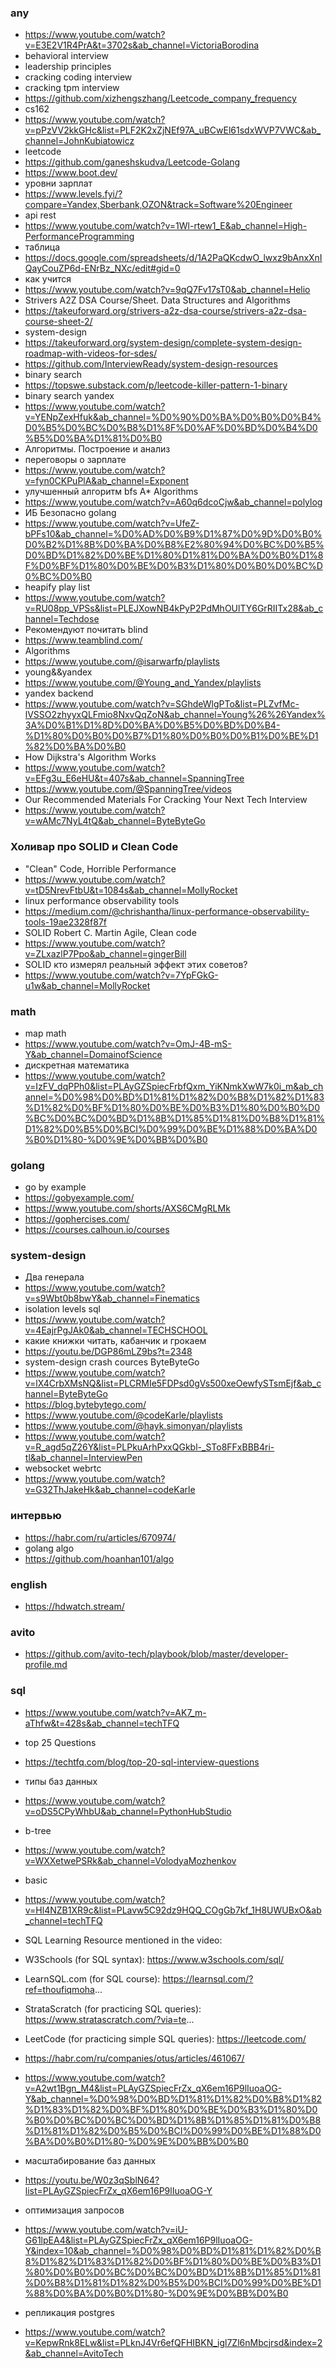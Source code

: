 ### any
- https://www.youtube.com/watch?v=E3E2V1R4PrA&t=3702s&ab_channel=VictoriaBorodina
- behavioral interview
- leadership principles
- cracking coding interview
- cracking tpm interview
- https://github.com/xizhengszhang/Leetcode_company_frequency
- cs162
- https://www.youtube.com/watch?v=pPzVV2kkGHc&list=PLF2K2xZjNEf97A_uBCwEl61sdxWVP7VWC&ab_channel=JohnKubiatowicz
- leetcode
- https://github.com/ganeshskudva/Leetcode-Golang
- https://www.boot.dev/
- уровни зарплат 
- https://www.levels.fyi/?compare=Yandex,Sberbank,OZON&track=Software%20Engineer
- api rest
- https://www.youtube.com/watch?v=1Wl-rtew1_E&ab_channel=High-PerformanceProgramming
- таблица
- https://docs.google.com/spreadsheets/d/1A2PaQKcdwO_lwxz9bAnxXnIQayCouZP6d-ENrBz_NXc/edit#gid=0
- как учится
- https://www.youtube.com/watch?v=9qQ7Fv17sT0&ab_channel=Helio
- Strivers A2Z DSA Course/Sheet. Data Structures and Algorithms
- https://takeuforward.org/strivers-a2z-dsa-course/strivers-a2z-dsa-course-sheet-2/
- system-design
- https://takeuforward.org/system-design/complete-system-design-roadmap-with-videos-for-sdes/
- https://github.com/InterviewReady/system-design-resources
- binary search
- https://topswe.substack.com/p/leetcode-killer-pattern-1-binary
- binary search yandex
- https://www.youtube.com/watch?v=YENpZexHfuk&ab_channel=%D0%90%D0%BA%D0%B0%D0%B4%D0%B5%D0%BC%D0%B8%D1%8F%D0%AF%D0%BD%D0%B4%D0%B5%D0%BA%D1%81%D0%B0
- Алгоритмы. Построение и анализ
- переговоры о зарплате
- https://www.youtube.com/watch?v=fyn0CKPuPlA&ab_channel=Exponent
- улучшенный алгоритм bfs A* Algorithms
- https://www.youtube.com/watch?v=A60q6dcoCjw&ab_channel=polylog
- ИБ Безопасно golang
- https://www.youtube.com/watch?v=UfeZ-bPFs10&ab_channel=%D0%AD%D0%B9%D1%87%D0%9D%D0%B0%D0%B2%D1%8B%D0%BA%D0%B8%E2%80%94%D0%BC%D0%B5%D0%BD%D1%82%D0%BE%D1%80%D1%81%D0%BA%D0%B0%D1%8F%D0%BF%D1%80%D0%BE%D0%B3%D1%80%D0%B0%D0%BC%D0%BC%D0%B0
- heapify play list
- https://www.youtube.com/watch?v=RU08pp_VPSs&list=PLEJXowNB4kPyP2PdMhOUlTY6GrRIITx28&ab_channel=Techdose
- Рекомендуют почитать blind
- https://www.teamblind.com/
- Algorithms
- https://www.youtube.com/@isarwarfp/playlists
- young&&yandex
- https://www.youtube.com/@Young_and_Yandex/playlists
- yandex backend
- https://www.youtube.com/watch?v=SGhdeWlgPTo&list=PLZvfMc-lVSSO2zhyyxQLFmio8NxvQqZoN&ab_channel=Young%26%26Yandex%3A%D0%B1%D1%8D%D0%BA%D0%B5%D0%BD%D0%B4-%D1%80%D0%B0%D0%B7%D1%80%D0%B0%D0%B1%D0%BE%D1%82%D0%BA%D0%B0
- How Dijkstra's Algorithm Works
- https://www.youtube.com/watch?v=EFg3u_E6eHU&t=407s&ab_channel=SpanningTree
- https://www.youtube.com/@SpanningTree/videos
- Our Recommended Materials For Cracking Your Next Tech Interview
- https://www.youtube.com/watch?v=wAMc7NyL4tQ&ab_channel=ByteByteGo

### Холивар про SOLID и Clean Code
- "Clean" Code, Horrible Performance
- https://www.youtube.com/watch?v=tD5NrevFtbU&t=1084s&ab_channel=MollyRocket
- linux performance observability tools
- https://medium.com/@chrishantha/linux-performance-observability-tools-19ae2328f87f
- SOLID Robert C. Martin Agile, Clean code
- https://www.youtube.com/watch?v=ZLxazlP7Ppo&ab_channel=gingerBill
- SOLID кто измерял реальный эффект этих советов?
- https://www.youtube.com/watch?v=7YpFGkG-u1w&ab_channel=MollyRocket

### math
- map math
- https://www.youtube.com/watch?v=OmJ-4B-mS-Y&ab_channel=DomainofScience
- дискретная математика
- https://www.youtube.com/watch?v=IzFV_dqPPh0&list=PLAyGZSpiecFrbfQxm_YiKNmkXwW7k0i_m&ab_channel=%D0%98%D0%BD%D1%81%D1%82%D0%B8%D1%82%D1%83%D1%82%D0%BF%D1%80%D0%BE%D0%B3%D1%80%D0%B0%D0%BC%D0%BC%D0%BD%D1%8B%D1%85%D1%81%D0%B8%D1%81%D1%82%D0%B5%D0%BCI%D0%99%D0%BE%D1%88%D0%BA%D0%B0%D1%80-%D0%9E%D0%BB%D0%B0

### golang
- go by example
- https://gobyexample.com/
- https://www.youtube.com/shorts/AXS6CMgRLMk
- https://gophercises.com/
- https://courses.calhoun.io/courses

### system-design
- Два генерала
- https://www.youtube.com/watch?v=s9Wbt0b8bwY&ab_channel=Finematics
- isolation levels sql
- https://www.youtube.com/watch?v=4EajrPgJAk0&ab_channel=TECHSCHOOL
- какие книжки читать, кабанчик и грокаем
- https://youtu.be/DGP86mLZ9bs?t=2348
- system-design crash cources ByteByteGo
- https://www.youtube.com/watch?v=lX4CrbXMsNQ&list=PLCRMIe5FDPsd0gVs500xeOewfySTsmEjf&ab_channel=ByteByteGo
- https://blog.bytebytego.com/
- https://www.youtube.com/@codeKarle/playlists
- https://www.youtube.com/@hayk.simonyan/playlists
- https://www.youtube.com/watch?v=R_agd5qZ26Y&list=PLPkuArhPxxQGkbl-_STo8FFxBBB4ri-tl&ab_channel=InterviewPen
- websocket webrtc
- https://www.youtube.com/watch?v=G32ThJakeHk&ab_channel=codeKarle

### интервью
- https://habr.com/ru/articles/670974/
- golang algo
- https://github.com/hoanhan101/algo

### english
- https://hdwatch.stream/

### avito
- https://github.com/avito-tech/playbook/blob/master/developer-profile.md

### sql
- https://www.youtube.com/watch?v=AK7_m-aThfw&t=428s&ab_channel=techTFQ
- top 25 Questions
- https://techtfq.com/blog/top-20-sql-interview-questions
- типы баз данных
- https://www.youtube.com/watch?v=oDS5CPyWhbU&ab_channel=PythonHubStudio
- b-tree
- https://www.youtube.com/watch?v=WXXetwePSRk&ab_channel=VolodyaMozhenkov
- basic
- https://www.youtube.com/watch?v=Hl4NZB1XR9c&list=PLavw5C92dz9HQQ_COgGb7kf_1H8UWUBxO&ab_channel=techTFQ

- SQL Learning Resource mentioned in the video:
- W3Schools (for SQL syntax): https://www.w3schools.com/sql/
- LearnSQL.com (for SQL course): https://learnsql.com/?ref=thoufiqmoha...
- StrataScratch (for practicing SQL queries): https://www.stratascratch.com/?via=te...
- LeetCode (for practicing simple SQL queries): https://leetcode.com/

- https://habr.com/ru/companies/otus/articles/461067/
- https://www.youtube.com/watch?v=A2wt1Bgn_M4&list=PLAyGZSpiecFrZx_qX6em16P9lIuoaOG-Y&ab_channel=%D0%98%D0%BD%D1%81%D1%82%D0%B8%D1%82%D1%83%D1%82%D0%BF%D1%80%D0%BE%D0%B3%D1%80%D0%B0%D0%BC%D0%BC%D0%BD%D1%8B%D1%85%D1%81%D0%B8%D1%81%D1%82%D0%B5%D0%BCI%D0%99%D0%BE%D1%88%D0%BA%D0%B0%D1%80-%D0%9E%D0%BB%D0%B0
- масштабирование баз данных
- https://youtu.be/W0z3qSblN64?list=PLAyGZSpiecFrZx_qX6em16P9lIuoaOG-Y
- оптимизация запросов
- https://www.youtube.com/watch?v=iU-G61lpEA4&list=PLAyGZSpiecFrZx_qX6em16P9lIuoaOG-Y&index=10&ab_channel=%D0%98%D0%BD%D1%81%D1%82%D0%B8%D1%82%D1%83%D1%82%D0%BF%D1%80%D0%BE%D0%B3%D1%80%D0%B0%D0%BC%D0%BC%D0%BD%D1%8B%D1%85%D1%81%D0%B8%D1%81%D1%82%D0%B5%D0%BCI%D0%99%D0%BE%D1%88%D0%BA%D0%B0%D1%80-%D0%9E%D0%BB%D0%B0
- репликация postgres
- https://www.youtube.com/watch?v=KepwRnk8ELw&list=PLknJ4Vr6efQFHIBKN_igl7Zl6nMbcjrsd&index=2&ab_channel=AvitoTech

